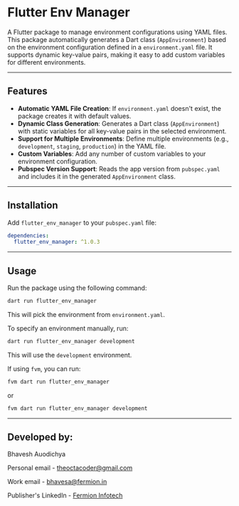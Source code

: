 # Flutter Env Manager

A Flutter package to manage environment configurations using YAML files. This package automatically generates a Dart class (`AppEnvironment`) based on the environment configuration defined in a `environment.yaml` file. It supports dynamic key-value pairs, making it easy to add custom variables for different environments.

---

## Features

- **Automatic YAML File Creation**: If `environment.yaml` doesn't exist, the package creates it with default values.
- **Dynamic Class Generation**: Generates a Dart class (`AppEnvironment`) with static variables for all key-value pairs in the selected environment.
- **Support for Multiple Environments**: Define multiple environments (e.g., `development`, `staging`, `production`) in the YAML file.
- **Custom Variables**: Add any number of custom variables to your environment configuration.
- **Pubspec Version Support**: Reads the app version from `pubspec.yaml` and includes it in the generated `AppEnvironment` class.

---

## Installation

Add `flutter_env_manager` to your `pubspec.yaml` file:

```yaml
dependencies:
  flutter_env_manager: ^1.0.3
```

---

## Usage

Run the package using the following command:

```sh
dart run flutter_env_manager
```
This will pick the environment from `environment.yaml`.

To specify an environment manually, run:

```sh
dart run flutter_env_manager development
```
This will use the `development` environment.

If using `fvm`, you can run:

```sh
fvm dart run flutter_env_manager
```
or

```sh
fvm dart run flutter_env_manager development
```

---

## Developed by:

Bhavesh Auodichya  

Personal email  - [theoctacoder@gmail.com](mailto:theoctacoder@gmail.com)

Work email  - [bhavesa@fermion.in](mailto:bhavesa@fermion.in)

Publisher's LinkedIn - [Fermion Infotech](https://www.linkedin.com/company/fermioninfotech?trk=profile-position)
